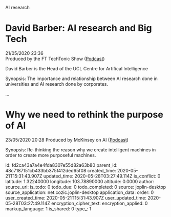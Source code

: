 AI research

# David Barber: AI research and Big Tech
21/05/2020 23:36  
Produced by the FT TechTonic Show ([Podcast](https://open.spotify.com/episode/2UaBMXm713dkwoM5dfB43d?si=T5CHaXKGS3Om17cAK8A58Q))

David Barber is the Head of the UCL Centre for Artifical Intelligence

Synopsis: The importance and relationship between AI research done in universities and AI research done by corporates.

...

# Why we need to rethink the purpose of AI
23/05/2020 20:28
Produced by McKinsey on AI ([Podcast](https://open.spotify.com/episode/41qdVtDXmvP3ts3LvBiQ1w?si=1uaxtw9XTl-qV8HPy34eaQ))

Synopsis: Re-thinking the reason why we create intelligent machines in order to create more purposeful machines.

id: fd2ca43a7a4e4fda8307e55d82a63b80
parent_id: 48c7187151cb433bb375f412ded65f08
created_time: 2020-05-21T15:31:43.907Z
updated_time: 2020-05-28T03:27:49.114Z
is_conflict: 0
latitude: 1.32240000
longitude: 103.78890000
altitude: 0.0000
author: 
source_url: 
is_todo: 0
todo_due: 0
todo_completed: 0
source: joplin-desktop
source_application: net.cozic.joplin-desktop
application_data: 
order: 0
user_created_time: 2020-05-21T15:31:43.907Z
user_updated_time: 2020-05-28T03:27:49.114Z
encryption_cipher_text: 
encryption_applied: 0
markup_language: 1
is_shared: 0
type_: 1